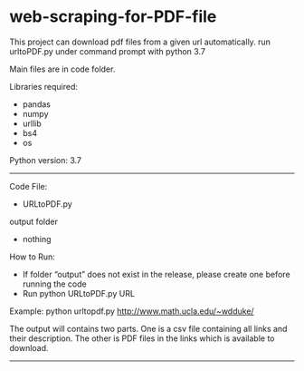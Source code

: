 # web-scraping-for-PDF-file
This project can download pdf files from a given url automatically.
run urltoPDF.py under command prompt with python 3.7

Main files are in code folder.

Libraries required:
* pandas
* numpy
* urllib
* bs4
* os

Python version: 3.7
	
*************************************************************************************************************

Code File:
* URLtoPDF.py

output folder
* nothing

How to Run:
* If folder “output” does not exist in the release, please create one before running the code
* Run python URLtoPDF.py URL

Example: 
python urltopdf.py http://www.math.ucla.edu/~wdduke/


The output will contains two parts. One is a csv file containing all links and their description. The other is PDF files in the links which is available to download.

*************************************************************************************************************

